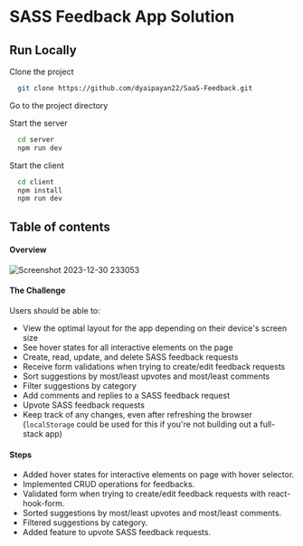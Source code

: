 
# SASS Feedback App Solution



## Run Locally

Clone the project

```bash
  git clone https://github.com/dyaipayan22/SaaS-Feedback.git
```

Go to the project directory

Start the server

```bash
  cd server
  npm run dev
```
Start the client

```bash
  cd client
  npm install
  npm run dev
```


## Table of contents

#### Overview
![Screenshot 2023-12-30 233053](https://github.com/dyaipayan22/SaaS-Feedback/assets/115914025/5df16e4f-9692-4179-b96d-7ad9919a7cca)

#### The Challenge
Users should be able to:

- View the optimal layout for the app depending on their device's screen size
- See hover states for all interactive elements on the page
- Create, read, update, and delete SASS feedback requests
- Receive form validations when trying to create/edit feedback requests
- Sort suggestions by most/least upvotes and most/least comments
- Filter suggestions by category
- Add comments and replies to a SASS feedback request
- Upvote SASS feedback requests
- Keep track of any changes, even after refreshing the browser (`localStorage` could be used for this if you're not building out a full-stack app)

#### Steps

- Added hover states for interactive elements on page with hover selector.
- Implemented CRUD operations for feedbacks.
- Validated form when trying to create/edit feedback requests with react-hook-form.
- Sorted suggestions by most/least upvotes and most/least comments.
- Filtered suggestions by category.
- Added feature to upvote SASS feedback requests.
